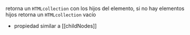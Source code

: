 retorna un `HTMLcollection` con los hijos del elemento, si no hay elementos hijos retorna un `HTMLcollection` vacío
- propiedad similar a [[childNodes]]